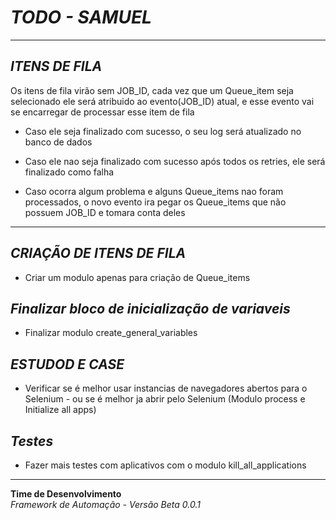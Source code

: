 # ***TODO - SAMUEL***

---

## ***ITENS DE FILA***  
Os itens de fila virão sem JOB_ID, cada vez que um Queue_item seja selecionado ele será atribuido ao evento(JOB_ID) atual, e esse evento vai se encarregar de processar esse item de fila

- Caso ele seja finalizado com sucesso, o seu log será atualizado no banco de dados

- Caso ele nao seja finalizado com sucesso após todos os retries, ele será finalizado como falha

- Caso ocorra algum problema e alguns Queue_items nao foram processados, o novo evento ira pegar os Queue_items que não possuem JOB_ID e tomara conta deles

---

## ***CRIAÇÃO DE ITENS DE FILA***  
- Criar um modulo apenas para criação de Queue_items

## ***Finalizar bloco de inicialização de variaveis***
- Finalizar modulo create_general_variables

## ***ESTUDOD E CASE***
- Verificar se é melhor usar instancias de navegadores abertos para o Selenium - ou se é melhor ja abrir pelo Selenium (Modulo process e Initialize all apps)

## ***Testes***
- Fazer mais testes com aplicativos com o modulo kill_all_applications
---
**Time de Desenvolvimento**  
*Framework de Automação - Versão Beta 0.0.1*  
